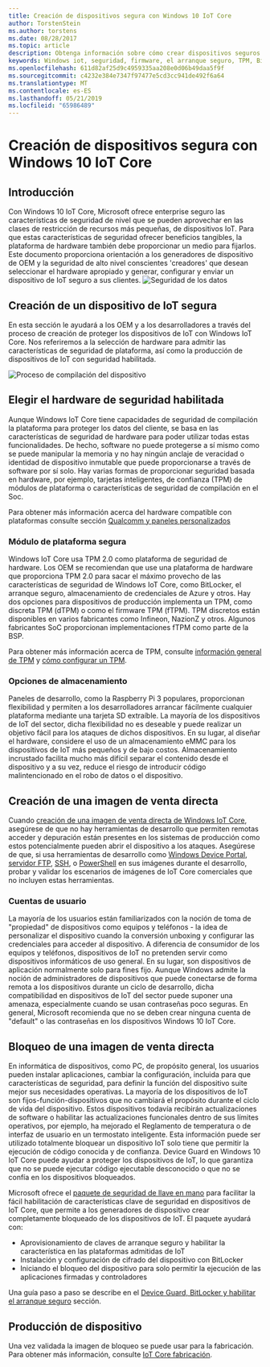 ```yaml
---
title: Creación de dispositivos segura con Windows 10 IoT Core
author: TorstenStein
ms.author: torstens
ms.date: 08/28/2017
ms.topic: article
description: Obtenga información sobre cómo crear dispositivos seguros al habilitar el arranque seguro, la implementación de TPM y mucho más.
keywords: Windows iot, seguridad, firmware, el arranque seguro, TPM, Bitlocker, cifrado
ms.openlocfilehash: 611d82af25d9c4959335aa208e0d06b49daa5f9f
ms.sourcegitcommit: c4232e384e7347f97477e5cd3cc941de492f6a64
ms.translationtype: MT
ms.contentlocale: es-ES
ms.lasthandoff: 05/21/2019
ms.locfileid: "65986489"
---
```

# <a name="building-secure-devices-with-windows-10-iot-core"></a>Creación de dispositivos segura con Windows 10 IoT Core

## <a name="introduction"></a>Introducción  

Con Windows 10 IoT Core, Microsoft ofrece enterprise seguro las características de seguridad de nivel que se pueden aprovechar en las clases de restricción de recursos más pequeñas, de dispositivos IoT. Para que estas características de seguridad ofrecer beneficios tangibles, la plataforma de hardware también debe proporcionar un medio para fijarlos. Este documento proporciona orientación a los generadores de dispositivo de OEM y la seguridad de alto nivel conscientes 'creadores' que desean seleccionar el hardware apropiado y generar, configurar y enviar un dispositivo de IoT seguro a sus clientes.
![Seguridad de los datos](../media/SecurityFlowAndCertificates/DataRestExecutionMotion.png)

## <a name="building-a-secure-iot-devices"></a>Creación de un dispositivo de IoT segura  
En esta sección le ayudará a los OEM y a los desarrolladores a través del proceso de creación de proteger los dispositivos de IoT con Windows IoT Core. Nos referiremos a la selección de hardware para admitir las características de seguridad de plataforma, así como la producción de dispositivos de IoT con seguridad habilitada.

![Proceso de compilación del dispositivo](../media/SecurityFlowAndCertificates/DeviceBuildProcess.png)


## <a name="choosing-security-enabled-hardware"></a>Elegir el hardware de seguridad habilitada
Aunque Windows IoT Core tiene capacidades de seguridad de compilación la plataforma para proteger los datos del cliente, se basa en las características de seguridad de hardware para poder utilizar todas estas funcionalidades. De hecho, software no puede protegerse a sí mismo como se puede manipular la memoria y no hay ningún anclaje de veracidad o identidad de dispositivo inmutable que puede proporcionarse a través de software por sí solo. Hay varias formas de proporcionar seguridad basada en hardware, por ejemplo, tarjetas inteligentes, de confianza (TPM) de módulos de plataforma o características de seguridad de compilación en el Soc. 

Para obtener más información acerca del hardware compatible con plataformas consulte sección [Qualcomm y paneles personalizados](https://docs.microsoft.com/en-us/windows/iot-core/learn-about-hardware/socsandcustomboards) 

### <a name="trusted-platform-module"></a>Módulo de plataforma segura
Windows IoT Core usa TPM 2.0 como plataforma de seguridad de hardware. Los OEM se recomiendan que use una plataforma de hardware que proporciona TPM 2.0 para sacar el máximo provecho de las características de seguridad de Windows IoT Core, como BitLocker, el arranque seguro, almacenamiento de credenciales de Azure y otros. Hay dos opciones para dispositivos de producción implementa un TPM, como discreta TPM (dTPM) o como el firmware TPM (fTPM). TPM discretos están disponibles en varios fabricantes como Infineon, NazionZ y otros. Algunos fabricantes SoC proporcionan implementaciones fTPM como parte de la BSP. 

Para obtener más información acerca de TPM, consulte [información general de TPM](https://docs.microsoft.com/en-us/windows/iot-core/secure-your-device/tpm) y [cómo configurar un TPM](https://docs.microsoft.com/en-us/windows/iot-core/secure-your-device/setuptpm).

### <a name="storage-options"></a>Opciones de almacenamiento
Paneles de desarrollo, como la Raspberry Pi 3 populares, proporcionan flexibilidad y permiten a los desarrolladores arrancar fácilmente cualquier plataforma mediante una tarjeta SD extraíble. La mayoría de los dispositivos de IoT del sector, dicha flexibilidad no es deseable y puede realizar un objetivo fácil para los ataques de dichos dispositivos. En su lugar, al diseñar el hardware, considere el uso de un almacenamiento eMMC para los dispositivos de IoT más pequeños y de bajo costos. Almacenamiento incrustado facilita mucho más difícil separar el contenido desde el dispositivo y a su vez, reduce el riesgo de introducir código malintencionado en el robo de datos o el dispositivo.

## <a name="creating-a-retail-image"></a>Creación de una imagen de venta directa 
Cuando [creación de una imagen de venta directa de Windows IoT Core](https://docs.microsoft.com/windows-hardware/manufacture/iot/iot-core-manufacturing-guide), asegúrese de que no hay herramientas de desarrollo que permiten remotas acceder y depuración están presentes en los sistemas de producción como estos potencialmente pueden abrir el dispositivo a los ataques. Asegúrese de que, si usa herramientas de desarrollo como [Windows Device Portal](https://docs.microsoft.com/en-us/windows/iot-core/manage-your-device/remotedisplay), [servidor FTP](https://docs.microsoft.com/en-us/windows/iot-core/connect-your-device/ftp), [SSH](https://docs.microsoft.com/en-us/windows/iot-core/connect-your-device/ssh), o [PowerShell](https://docs.microsoft.com/en-us/windows/iot-core/connect-your-device/powershell) en sus imágenes durante el desarrollo, probar y validar los escenarios de imágenes de IoT Core comerciales que no incluyen estas herramientas.

### <a name="user-accounts"></a>Cuentas de usuario
La mayoría de los usuarios están familiarizados con la noción de toma de "propiedad" de dispositivos como equipos y teléfonos - la idea de personalizar el dispositivo cuando la conversión unboxing y configurar las credenciales para acceder al dispositivo. A diferencia de consumidor de los equipos y teléfonos, dispositivos de IoT no pretenden servir como dispositivos informáticos de uso general. En su lugar, son dispositivos de aplicación normalmente solo para fines fijo. Aunque Windows admite la noción de administradores de dispositivos que puede conectarse de forma remota a los dispositivos durante un ciclo de desarrollo, dicha compatibilidad en dispositivos de IoT del sector puede suponer una amenaza, especialmente cuando se usan contraseñas poco seguras. En general, Microsoft recomienda que no se deben crear ninguna cuenta de "default" o las contraseñas en los dispositivos Windows 10 IoT Core.

## <a name="lockdown-a-retail-image"></a>Bloqueo de una imagen de venta directa
En informática de dispositivos, como PC, de propósito general, los usuarios pueden instalar aplicaciones, cambiar la configuración, incluida para que características de seguridad, para definir la función del dispositivo suite mejor sus necesidades operativas. La mayoría de los dispositivos de IoT son fijos-función-dispositivos que no cambiará el propósito durante el ciclo de vida del dispositivo. Estos dispositivos todavía recibirán actualizaciones de software o habilitar las actualizaciones funcionales dentro de sus límites operativos, por ejemplo, ha mejorado el Reglamento de temperatura o de interfaz de usuario en un termostato inteligente. Esta información puede ser utilizado totalmente bloquear un dispositivo IoT solo tiene que permitir la ejecución de código conocida y de confianza. Device Guard en Windows 10 IoT Core puede ayudar a proteger los dispositivos de IoT, lo que garantiza que no se puede ejecutar código ejecutable desconocido o que no se confía en los dispositivos bloqueados.

Microsoft ofrece el [paquete de seguridad de llave en mano](https://github.com/ms-iot/security/tree/master/TurnkeySecurity) para facilitar la fácil habilitación de características clave de seguridad en dispositivos de IoT Core, que permite a los generadores de dispositivo crear completamente bloqueado de los dispositivos de IoT. El paquete ayudará con:

* Aprovisionamiento de claves de arranque seguro y habilitar la característica en las plataformas admitidas de IoT
* Instalación y configuración de cifrado del dispositivo con BitLocker 
* Iniciando el bloqueo del dispositivo para solo permitir la ejecución de las aplicaciones firmadas y controladores

Una guía paso a paso se describe en el [Device Guard, BitLocker y habilitar el arranque seguro](https://docs.microsoft.com/en-us/windows/iot-core/secure-your-device/securebootandbitlocker) sección.

## <a name="device-production"></a>Producción de dispositivo
Una vez validada la imagen de bloqueo se puede usar para la fabricación. Para obtener más información, consulte [IoT Core fabricación](https://docs.microsoft.com/en-us/windows-hardware/manufacture/iot/).
